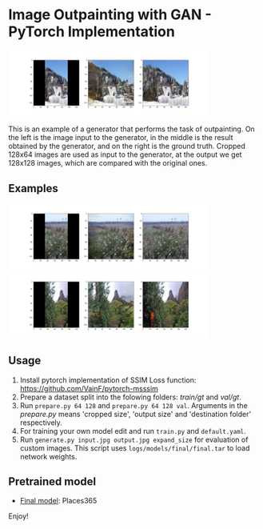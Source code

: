 # Image Outpainting with GAN - PyTorch Implementation

<img src="pics/img.jpg" alt="Idea" width="400"/>

This is an example of a generator that performs the task of outpainting. On the left is the image input to the generator, in the middle is the result obtained by the generator, and on the right is the ground truth. Cropped 128x64 images are used as input to the generator, at the output we get 128x128 images, which are compared with the original ones.

## Examples

<img src="pics/img2.jpg" alt="Idea" width="400"/>

<img src="pics/img3.jpg" alt="Idea" width="400"/>

## Usage

1. Install pytorch implementation of SSIM Loss function: https://github.com/VainF/pytorch-msssim
2. Prepare a dataset split into the folowing folders: *train/gt* and *val/gt*.
3. Run `prepare.py 64 128` and `prepare.py 64 128 val`. Arguments in the *prepare.py* means 'cropped size', 'output size' and 'destination folder' respectively.
4. For training your own model edit and run `train.py` and `default.yaml`.
5. Run `generate.py input.jpg output.jpg expand_size` for evaluation of custom images. This script uses `logs/models/final/final.tar` to load network weights.

## Pretrained model

* [Final model](https://drive.google.com/file/d/1C7SYYDUpgONSz2Vq1FISY-KiISvnezCR/view?usp=sharing): Places365

Enjoy!
